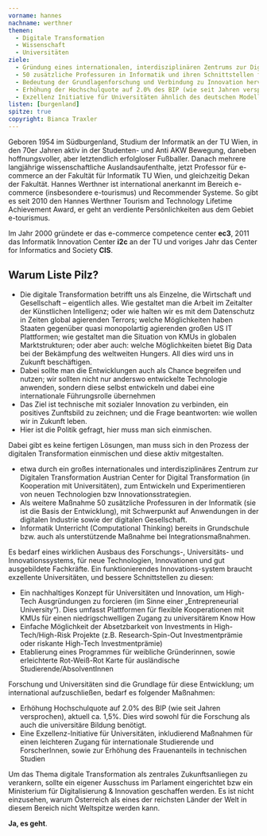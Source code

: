 ```yaml
---
vorname: hannes
nachname: werthner
themen:
  - Digitale Transformation
  - Wissenschaft
  - Universitäten
ziele:
  - Gründung eines internationalen, interdisziplinären Zentrums zur Digitalen Transformation (Austrian Center for Digital Transformation)
  - 50 zusätzliche Professuren in Informatik und ihren Schnittstellen für Universitäten und FHs
  - Bedeutung der Grundlagenforschung und Verbindung zu Innovation hervorheben und fördern
  - Erhöhung der Hochschulquote auf 2.0% des BIP (wie seit Jahren versprochen)
  - Exzellenz Initiative für Universitäten ähnlich des deutschen Modells
listen: [burgenland]
spitze: true
copyright: Bianca Traxler
---
```


Geboren 1954 im Südburgenland, Studium der Informatik an der TU Wien, in den 70er Jahren aktiv in der Studenten- und Anti AKW Bewegung, daneben hoffnungsvoller, aber letztendlich erfolgloser Fußballer. Danach mehrere langjährige wissenschaftliche Auslandsaufenthalte, jetzt Professor für e-commerce an der Fakultät für Informatik TU Wien, und gleichzeitig Dekan der Fakultät.
Hannes Werthner ist international anerkannt im Bereich e-commerce (insbesondere e-tourismus) und Recommender Systeme. So gibt es seit 2010 den Hannes Werthner Tourism and Technology Lifetime Achievement Award, er geht an verdiente Persönlichkeiten aus dem Gebiet e-tourismus.

Im Jahr 2000 gründete er das e-commerce competence center **ec3**, 2011 das Informatik Innovation Center **i2c** an der TU und voriges Jahr das Center for Informatics and Society **CIS**.

## Warum Liste Pilz?

* Die digitale Transformation betrifft uns als Einzelne, die Wirtschaft und Gesellschaft – eigentlich alles. Wie gestaltet man die Arbeit im Zeitalter der Künstlichen Intelligenz; oder wie halten wir es mit dem Datenschutz in Zeiten global agierenden Terrors; welche Möglichkeiten haben Staaten gegenüber quasi monopolartig agierenden großen US IT Plattformen; wie gestaltet man die Situation von KMUs in globalen Marktstrukturen; oder aber auch: welche Möglichkeiten bietet Big Data bei der Bekämpfung des weltweiten Hungers. All dies wird uns in Zukunft beschäftigen.
* Dabei sollte man die Entwicklungen auch als Chance begreifen und nutzen; wir sollten nicht nur anderswo entwickelte Technologie anwenden, sondern diese selbst entwickeln und dabei eine internationale Führungsrolle übernehmen
* Das Ziel ist technische mit sozialer Innovation zu verbinden, ein positives Zunftsbild zu zeichnen; und die Frage beantworten: wie wollen wir in Zukunft leben.
* Hier ist die Politik gefragt, hier muss man sich einmischen.

Dabei gibt es keine fertigen Lösungen, man muss sich in den Prozess der digitalen Transformation einmischen und diese aktiv mitgestalten.

* etwa durch ein großes internationales und interdisziplinäres Zentrum zur Digitalen Transformation Austrian Center for Digital Transformation (in Kooperation mit Universitäten), zum Entwickeln und Experimentieren von neuen Technologien bzw Innovationsstrategien.
* Als weitere Maßnahme 50 zusätzliche Professuren in der Informatik (sie ist die Basis der Entwicklung), mit Schwerpunkt auf Anwendungen in der digitalen Industrie sowie der digitalen Gesellschaft.
* Informatik Unterricht (Computational Thinking) bereits in Grundschule bzw. auch als unterstützende Maßnahme bei Integrationsmaßnahmen.

Es bedarf eines wirklichen Ausbaus des Forschungs-, Universitäts- und Innovationssystems, für neue Technologien, Innovationen und gut ausgebildete Fachkräfte. Ein funktionierendes Innovations-system braucht exzellente Universitäten, und bessere Schnittstellen zu diesen:

* Ein nachhaltiges Konzept für Universitäten und Innovation, um High-Tech Ausgründungen zu forcieren (im Sinne einer „Entrepreneurial University“). Dies umfasst Plattformen für flexible Kooperationen mit KMUs für einen niedrigschwelligen Zugang zu universitärem Know How
* Einfache Möglichkeit der Absetzbarkeit von Investments in High-Tech/High-Risk Projekte (z.B. Research-Spin-Out Investmentprämie oder riskante High-Tech Investmentprämie)
* Etablierung eines Programmes für weibliche Gründerinnen, sowie erleichterte Rot-Weiß-Rot Karte für ausländische Studierende/AbsolventInnen

Forschung und Universitäten sind die Grundlage für diese Entwicklung; um international aufzuschließen, bedarf es folgender Maßnahmen:

* Erhöhung Hochschulquote auf 2.0% des BIP (wie seit Jahren versprochen), aktuell ca. 1,5%. Dies wird sowohl für die Forschung als auch die universitäre Bildung benötigt.
* Eine Exzellenz-Initiative für Universitäten, inkludierend Maßnahmen für einen leichteren Zugang für internationale Studierende und ForscherInnen, sowie zur Erhöhung des Frauenanteils in technischen Studien 

Um das Thema digitale Transformation als zentrales Zukunftsanliegen zu verankern, sollte ein eigener Ausschuss im Parlament eingerichtet bzw ein Ministerium für Digitalisierung & Innovation geschaffen werden. Es ist nicht einzusehen, warum Österreich als eines der reichsten Länder der Welt in diesem Bereich nicht Weltspitze werden kann.

**Ja, es geht**.